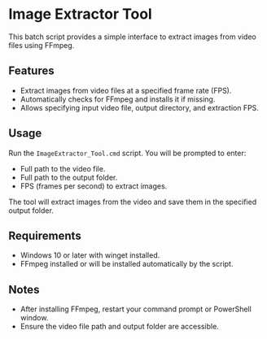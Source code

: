 # Image Extractor Tool

This batch script provides a simple interface to extract images from video files using FFmpeg.

## Features

* Extract images from video files at a specified frame rate (FPS).
* Automatically checks for FFmpeg and installs it if missing.
* Allows specifying input video file, output directory, and extraction FPS.

## Usage

Run the `ImageExtractor_Tool.cmd` script. You will be prompted to enter:

- Full path to the video file.
- Full path to the output folder.
- FPS (frames per second) to extract images.

The tool will extract images from the video and save them in the specified output folder.

## Requirements

* Windows 10 or later with winget installed.
* FFmpeg installed or will be installed automatically by the script.

## Notes

* After installing FFmpeg, restart your command prompt or PowerShell window.
* Ensure the video file path and output folder are accessible.